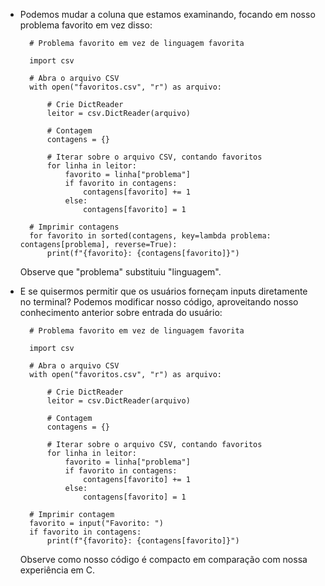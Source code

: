 * Podemos mudar a coluna que estamos examinando, focando em nosso problema favorito em vez disso:

        # Problema favorito em vez de linguagem favorita
        
        import csv
        
        # Abra o arquivo CSV
        with open("favoritos.csv", "r") as arquivo:
        
            # Crie DictReader
            leitor = csv.DictReader(arquivo)
        
            # Contagem
            contagens = {}
        
            # Iterar sobre o arquivo CSV, contando favoritos
            for linha in leitor:
                favorito = linha["problema"]
                if favorito in contagens:
                    contagens[favorito] += 1
                else:
                    contagens[favorito] = 1
        
        # Imprimir contagens
        for favorito in sorted(contagens, key=lambda problema: contagens[problema], reverse=True):
            print(f"{favorito}: {contagens[favorito]}")
          
    Observe que "problema" substituiu "linguagem".

* E se quisermos permitir que os usuários forneçam inputs diretamente no terminal? Podemos modificar nosso código, aproveitando nosso conhecimento anterior sobre entrada do usuário:

        # Problema favorito em vez de linguagem favorita
        
        import csv
        
        # Abra o arquivo CSV
        with open("favoritos.csv", "r") as arquivo:
        
            # Crie DictReader
            leitor = csv.DictReader(arquivo)
        
            # Contagem
            contagens = {}
        
            # Iterar sobre o arquivo CSV, contando favoritos
            for linha in leitor:
                favorito = linha["problema"]
                if favorito in contagens:
                    contagens[favorito] += 1
                else:
                    contagens[favorito] = 1
        
        # Imprimir contagem
        favorito = input("Favorito: ")
        if favorito in contagens:
            print(f"{favorito}: {contagens[favorito]}")
          
    Observe como nosso código é compacto em comparação com nossa experiência em C.